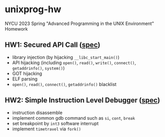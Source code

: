 # unixprog-hw
NYCU 2023 Spring "Advanced Programming in the UNIX Environment" Homework

## HW1: Secured API Call ([spec](hw1/spec.pdf))
* library injection (by hijacking `__libc_start_main()`)
* API hijacking (including `open()`, `read()`, `write()`, `connect()`, `getaddrinfo()`, `system()`)
* GOT hijacking
* ELF parsing
* `open()`, `read()`, `connect()`, `getaddrinfo()` blacklist
## HW2: Simple Instruction Level Debugger ([spec](hw2/spec.pdf))
* instruction disassemble
* implement common gdb command such as `si`, `cont`, `break`
* set breakpoint by `int3` software interrupt 
* implement `timetravel` via `fork()`
